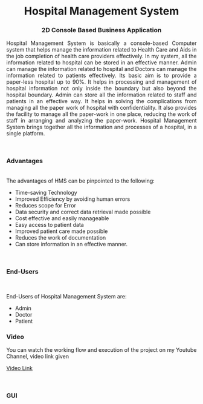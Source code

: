 
<!---------------------------------------------------------!>
<h1 align="center">
  Hospital Management System
</h1>

<h3 align="center">
  2D Console Based Business Application
</h3>

<p align="justify">
Hospital Management System is basically a console-based Computer system that helps manage the information related to Health Care and Aids in the job completion of health care providers effectively. In my system, all the information related to hospital can be stored in an effective manner. Admin can manage the information related to hospital and Doctors can manage the information related to patients effectively.
Its basic aim is to provide a paper-less hospital up to 90%.
It helps in processing and management of hospital information not only inside the boundary but also beyond the hospital boundary. Admin can store all the information related to staff and patients in an effective way.
It helps in solving the complications from managing all the paper work of hospital with confidentiality. It also provides the facility to manage all the paper-work in one place, reducing the work of staff in arranging and analyzing the paper-work.
Hospital Management System brings together all the information and processes of a hospital, in a single platform.
</p>
<br>
<!-- ................................................................................................................................. -->

### Advantages

<br>
The advantages of HMS can be pinpointed to the following:

-	Time-saving Technology
-	Improved Efficiency by avoiding human errors
-	Reduces scope for Error
-	Data security and correct data retrieval made possible
-	Cost effective and easily manageable
-	Easy access to patient data
-	Improved patient care made possible
-	Reduces the work of documentation
-	Can store information in an effective manner.
<br>

<!-- ................................................................................................................................. -->

### End-Users
<br>

End-Users of Hospital Management System are:
- Admin
- Doctor 
- Patient
<!-- ................................................................................................................................. -->


### Video
<p align="justify">
You can watch the working flow and execution of the project on my Youtube Channel, video link given <br>

[Video Link](https://youtu.be/Iy3KJVIFLmM) <br>

</p>

<br>
<!-- ................................................................................................................................. -->

### GUI
<br>

<!-- ................................................................................................................................. -->



